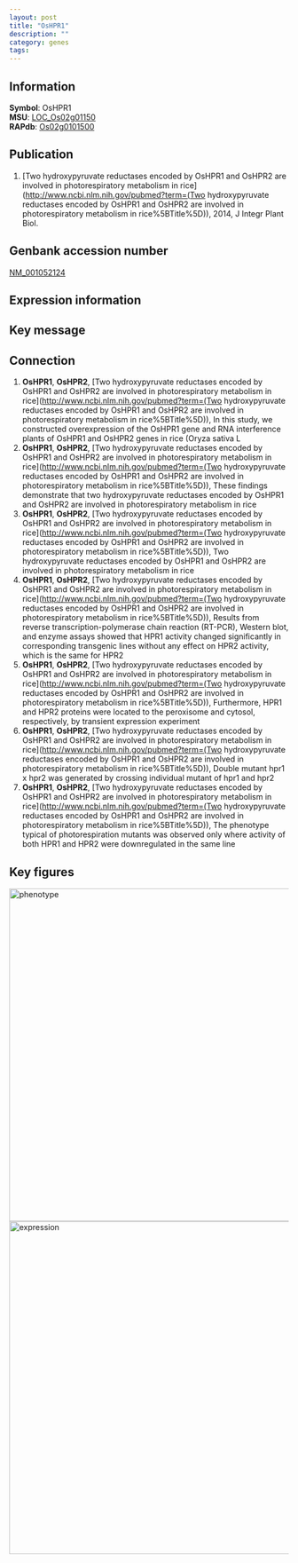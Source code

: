 ```yaml
---
layout: post
title: "OsHPR1"
description: ""
category: genes
tags: 
---
```


## Information
__Symbol__: OsHPR1  
__MSU__: [LOC_Os02g01150](http://rice.plantbiology.msu.edu/cgi-bin/ORF_infopage.cgi?orf=LOC_Os02g01150)  
__RAPdb__: [Os02g0101500](http://rapdb.dna.affrc.go.jp/viewer/gbrowse_details/irgsp1?name=Os02g0101500)  

## Publication
1. [Two hydroxypyruvate reductases encoded by OsHPR1 and OsHPR2 are involved in photorespiratory metabolism in rice](http://www.ncbi.nlm.nih.gov/pubmed?term=(Two hydroxypyruvate reductases encoded by OsHPR1 and OsHPR2 are involved in photorespiratory metabolism in rice%5BTitle%5D)), 2014, J Integr Plant Biol.

## Genbank accession number
[NM_001052124](http://www.ncbi.nlm.nih.gov/nuccore/NM_001052124)

## Expression information

## Key message

## Connection
1. __OsHPR1__, __OsHPR2__, [Two hydroxypyruvate reductases encoded by OsHPR1 and OsHPR2 are involved in photorespiratory metabolism in rice](http://www.ncbi.nlm.nih.gov/pubmed?term=(Two hydroxypyruvate reductases encoded by OsHPR1 and OsHPR2 are involved in photorespiratory metabolism in rice%5BTitle%5D)),  In this study, we constructed overexpression of the OsHPR1 gene and RNA interference plants of OsHPR1 and OsHPR2 genes in rice (Oryza sativa L
2. __OsHPR1__, __OsHPR2__, [Two hydroxypyruvate reductases encoded by OsHPR1 and OsHPR2 are involved in photorespiratory metabolism in rice](http://www.ncbi.nlm.nih.gov/pubmed?term=(Two hydroxypyruvate reductases encoded by OsHPR1 and OsHPR2 are involved in photorespiratory metabolism in rice%5BTitle%5D)),  These findings demonstrate that two hydroxypyruvate reductases encoded by OsHPR1 and OsHPR2 are involved in photorespiratory metabolism in rice
3. __OsHPR1__, __OsHPR2__, [Two hydroxypyruvate reductases encoded by OsHPR1 and OsHPR2 are involved in photorespiratory metabolism in rice](http://www.ncbi.nlm.nih.gov/pubmed?term=(Two hydroxypyruvate reductases encoded by OsHPR1 and OsHPR2 are involved in photorespiratory metabolism in rice%5BTitle%5D)), Two hydroxypyruvate reductases encoded by OsHPR1 and OsHPR2 are involved in photorespiratory metabolism in rice
4. __OsHPR1__, __OsHPR2__, [Two hydroxypyruvate reductases encoded by OsHPR1 and OsHPR2 are involved in photorespiratory metabolism in rice](http://www.ncbi.nlm.nih.gov/pubmed?term=(Two hydroxypyruvate reductases encoded by OsHPR1 and OsHPR2 are involved in photorespiratory metabolism in rice%5BTitle%5D)),  Results from reverse transcription-polymerase chain reaction (RT-PCR), Western blot, and enzyme assays showed that HPR1 activity changed significantly in corresponding transgenic lines without any effect on HPR2 activity, which is the same for HPR2
5. __OsHPR1__, __OsHPR2__, [Two hydroxypyruvate reductases encoded by OsHPR1 and OsHPR2 are involved in photorespiratory metabolism in rice](http://www.ncbi.nlm.nih.gov/pubmed?term=(Two hydroxypyruvate reductases encoded by OsHPR1 and OsHPR2 are involved in photorespiratory metabolism in rice%5BTitle%5D)),  Furthermore, HPR1 and HPR2 proteins were located to the peroxisome and cytosol, respectively, by transient expression experiment
6. __OsHPR1__, __OsHPR2__, [Two hydroxypyruvate reductases encoded by OsHPR1 and OsHPR2 are involved in photorespiratory metabolism in rice](http://www.ncbi.nlm.nih.gov/pubmed?term=(Two hydroxypyruvate reductases encoded by OsHPR1 and OsHPR2 are involved in photorespiratory metabolism in rice%5BTitle%5D)),  Double mutant hpr1 x hpr2 was generated by crossing individual mutant of hpr1 and hpr2
7. __OsHPR1__, __OsHPR2__, [Two hydroxypyruvate reductases encoded by OsHPR1 and OsHPR2 are involved in photorespiratory metabolism in rice](http://www.ncbi.nlm.nih.gov/pubmed?term=(Two hydroxypyruvate reductases encoded by OsHPR1 and OsHPR2 are involved in photorespiratory metabolism in rice%5BTitle%5D)),  The phenotype typical of photorespiration mutants was observed only where activity of both HPR1 and HPR2 were downregulated in the same line

## Key figures
<img src="http://ricencode.github.io/images/OsHPR1.pheno.png" alt="phenotype"  style="width: 600px;"/>

<img src="http://ricencode.github.io/images/OsHPR1.exp.png" alt="expression"  style="width: 600px;"/>


